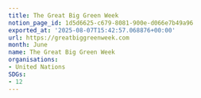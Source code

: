 ```yaml
---
title: The Great Big Green Week
notion_page_id: 1d5d6625-c679-8081-900e-d066e7b49a96
exported_at: '2025-08-07T15:42:57.068876+00:00'
url: https://greatbiggreenweek.com
month: June
name: The Great Big Green Week
organisations:
- United Nations
SDGs:
- 12
---
```


